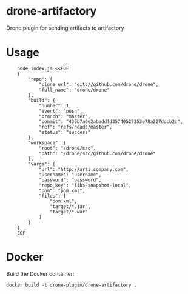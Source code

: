 # drone-artifactory

Drone plugin for sending artifacts to artifactory

# Usage

        node index.js <<EOF
        {
            "repo": {
                "clone_url": "git://github.com/drone/drone",
                "full_name": "drone/drone"
            },
            "build": {
                "number": 1,
                "event": "push",
                "branch": "master",
                "commit": "436b7a6e2abaddfd35740527353e78a227ddcb2c",
                "ref": "refs/heads/master",
                "status": "success"
            },
            "workspace": {
                "root": "/drone/src",
                "path": "/drone/src/github.com/drone/drone"
            },
            "vargs": {
                "url": "http://arti.company.com",
                "username": "username",
                "password": "password", 
                "repo_key": "libs-snapshot-local", 
                "pom": "pom.xml", 
                "files": [
                    "pom.xml",
                    "target/*.jar",
                    "target/*.war"
                ]
            }
        }
        EOF

# Docker

Build the Docker container:

    docker build -t drone-plugin/drone-artifactory .

